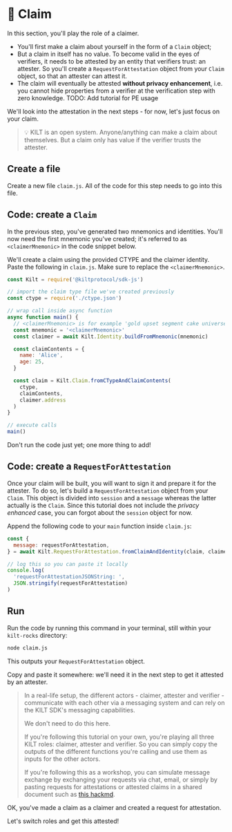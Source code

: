 # 💬 Claim

In this section, you'll play the role of a <span class="label-role claimer">claimer</span>.

- You'll first make a claim about yourself in the form of a `Claim` object;
- But a claim in itself has no value. To become valid in the eyes of <span class="label-role verifier">verifiers</span>, it needs to be attested by an entity that <span class="label-role verifier">verifiers</span> trust: an <span class="label-role attester">attester</span>. So you'll create a `RequestForAttestation` object from your `Claim` object, so that an <span class="label-role attester">attester</span> can attest it.
- The claim will eventually be attested **without privacy enhancement**, i.e. you cannot hide properties from a <span class="label-role verifier">verifier</span> at the verification step with zero knowledge. TODO: Add tutorial for PE usage

We'll look into the attestation in the next steps - for now, let's just focus on your claim.

> 💡 KILT is an open system.
> Anyone/anything can make a claim about themselves. But a claim only has value if the verifier trusts the attester.

## Create a file

Create a new file `claim.js`.
All of the code for this step needs to go into this file.

## Code: create a `Claim`

In the previous step, you've generated two mnemonics and identities.
You'll now need the first mnemonic you've created; it's referred to as `<claimerMnemonic>` in the code snippet below.

We'll create a claim using the provided CTYPE and the <span class="label-role claimer">claimer</span> identity.  
Paste the following in `claim.js`. Make sure to replace the `<claimerMnemonic>`.

<!-- copy and paste 🚧 1️⃣ claim_example from 3_claim.ts -->

<!-- IMPORTANT ❗️ Respect the UNCOMMENT-LINE and REMOVE-LINE comments -->

```javascript
const Kilt = require('@kiltprotocol/sdk-js')

// import the claim type file we've created previously
const ctype = require('./ctype.json')

// wrap call inside async function
async function main() {
  // <claimerMnemonic> is for example 'gold upset segment cake universe carry demand comfort dawn invite element capital'
  const mnemonic = '<claimerMnemonic>'
  const claimer = await Kilt.Identity.buildFromMnemonic(mnemonic)

  const claimContents = {
    name: 'Alice',
    age: 25,
  }

  const claim = Kilt.Claim.fromCTypeAndClaimContents(
    ctype,
    claimContents,
    claimer.address
  )
}

// execute calls
main()
```

Don't run the code just yet; one more thing to add!

## Code: create a `RequestForAttestation`

Once your claim will be built, you will want to sign it and prepare it for the <span class="label-role attester">attester</span>.
To do so, let's build a `RequestForAttestation` object from your `Claim`.
This object is divided into `session` and a `message` whereas the latter actually is the `Claim`.
Since this tutorial does not include the _privacy enhanced_ case, you can forgot about the `session` object for now.

Append the following code to your `main` function inside `claim.js`:

<!-- copy and paste 🚧 2️⃣ requestForAttestation_example from 3_claim.ts -->

<!-- IMPORTANT ❗️ Respect the UNCOMMENT-LINE and REMOVE-LINE comments -->

```javascript
const {
  message: requestForAttestation,
} = await Kilt.RequestForAttestation.fromClaimAndIdentity(claim, claimer)

// log this so you can paste it locally
console.log(
  'requestForAttestationJSONString: ',
  JSON.stringify(requestForAttestation)
)
```

## Run

Run the code by running this command in your terminal, still within your `kilt-rocks` directory:

```bash
node claim.js
```

This outputs your `RequestForAttestation` object.

Copy and paste it somewhere: we'll need it in the next step to get it attested by an <span class="label-role attester">attester</span>.

> In a real-life setup, the different actors - claimer, attester and verifier - communicate with each other via a messaging system and can rely on the KILT SDK's messaging capabilities.
>
> We don't need to do this here.
>
> If you're following this tutorial on your own, you're playing all three KILT roles: claimer, attester and verifier. So you can simply copy the outputs of the different functions you're calling and use them as inputs for the other actors.
>
> If you're following this as a workshop, you can simulate message exchange by exchanging your requests via chat, email, or simply by pasting requests for attestations or attested claims in a shared document such as [this hackmd](https://hackmd.io/c6OBNgWWR8yWJhMj7WICUA?edit).

OK, you've made a claim as a <span class="label-role claimer">claimer</span> and created a request for attestation.

Let's switch roles and get this attested!
